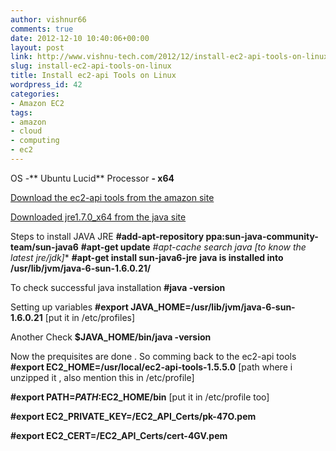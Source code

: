 ```yaml
---
author: vishnur66
comments: true
date: 2012-12-10 10:40:06+00:00
layout: post
link: http://www.vishnu-tech.com/2012/12/install-ec2-api-tools-on-linux/
slug: install-ec2-api-tools-on-linux
title: Install ec2-api Tools on Linux
wordpress_id: 42
categories:
- Amazon EC2
tags:
- amazon
- cloud
- computing
- ec2
---
```


OS -** Ubuntu Lucid**
Processor **- x64**

[Download the ec2-api tools from the amazon site](http://aws.amazon.com/developertools/351)

[Downloaded jre1.7.0_x64 from the java site](http://www.oracle.com/technetwork/java/index.html)

Steps to install JAVA JRE
**#add-apt-repository ppa:sun-java-community-team/sun-java6**
**#apt-get update**
**#apt-cache search java* [to know the latest jre/jdk]**
**#apt-get install sun-java6-jre**
**java is installed into /usr/lib/jvm/java-6-sun-1.6.0.21/**

To check successful java installation
**#java -version**

Setting up variables
**#export JAVA_HOME=/usr/lib/jvm/java-6-sun-1.6.0.21**
[put it in /etc/profiles]

Another Check
**$JAVA_HOME/bin/java -version**

Now the prequisites are done . So comming back to the ec2-api tools
**#export EC2_HOME=/usr/local/ec2-api-tools-1.5.5.0**
[path where i unzipped it , also mention this in /etc/profile]

**#export PATH=$PATH:$EC2_HOME/bin**
[put it in /etc/profile too]

**#export EC2_PRIVATE_KEY=/EC2_API_Certs/pk-47O.pem**

**#export EC2_CERT=/EC2_API_Certs/cert-4GV.pem**
